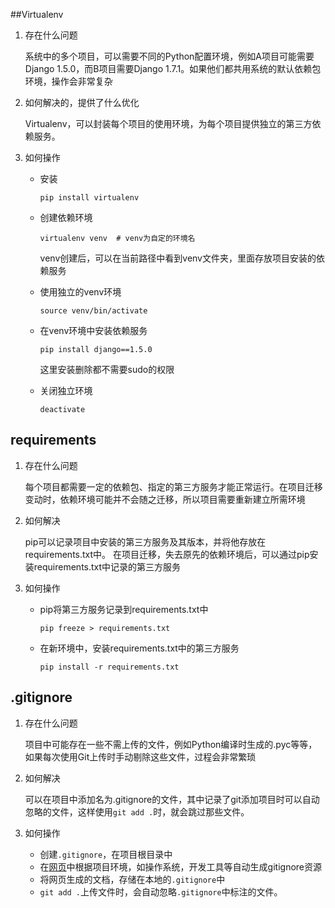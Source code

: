 ##Virtualenv
1. 存在什么问题

	系统中的多个项目，可以需要不同的Python配置环境，例如A项目可能需要Django 1.5.0，而B项目需要Django 1.7.1。如果他们都共用系统的默认依赖包环境，操作会非常复杂

2. 如何解决的，提供了什么优化

	Virtualenv，可以封装每个项目的使用环境，为每个项目提供独立的第三方依赖服务。

3. 如何操作

	- 安装
	
		`pip install virtualenv`
	- 创建依赖环境
	
		`virtualenv venv  # venv为自定的环境名`
	
		venv创建后，可以在当前路径中看到venv文件夹，里面存放项目安装的依赖服务

	- 使用独立的venv环境
	
		`source venv/bin/activate`
	
	- 在venv环境中安装依赖服务

		`pip install django==1.5.0`
	
		这里安装删除都不需要sudo的权限
	
	- 关闭独立环境

		`deactivate`

## requirements

1. 存在什么问题
	
	每个项目都需要一定的依赖包、指定的第三方服务才能正常运行。在项目迁移变动时，依赖环境可能并不会随之迁移，所以项目需要重新建立所需环境

2. 如何解决
	
	pip可以记录项目中安装的第三方服务及其版本，并将他存放在requirements.txt中。
在项目迁移，失去原先的依赖环境后，可以通过pip安装requirements.txt中记录的第三方服务

3. 如何操作
	
	- pip将第三方服务记录到requirements.txt中
	
		`pip freeze > requirements.txt`

	- 在新环境中，安装requirements.txt中的第三方服务

		`pip install -r requirements.txt`

## .gitignore

1. 存在什么问题
	
	项目中可能存在一些不需上传的文件，例如Python编译时生成的.pyc等等，如果每次使用Git上传时手动剔除这些文件，过程会非常繁琐

2. 如何解决
	
	可以在项目中添加名为.gitignore的文件，其中记录了git添加项目时可以自动忽略的文件，这样使用`git add .`时，就会跳过那些文件。

3. 如何操作

	- 创建`.gitignore`，在项目根目录中
	- 在[网页](https://www.gitignore.io/)中根据项目环境，如操作系统，开发工具等自动生成gitignore资源
	- 将网页生成的文档，存储在本地的`.gitignore`中
	- `git add .`上传文件时，会自动忽略`.gitignore`中标注的文件。
